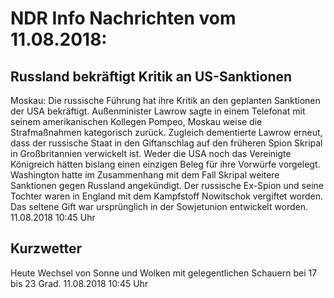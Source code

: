 # NDR Info Nachrichten vom 11.08.2018:


## Russland bekräftigt Kritik an US-Sanktionen
Moskau:	Die russische Führung hat ihre Kritik an den geplanten Sanktionen der USA bekräftigt. Außenminister Lawrow sagte in einem Telefonat mit seinem amerikanischen Kollegen Pompeo, Moskau weise die Strafmaßnahmen kategorisch zurück. Zugleich dementierte Lawrow erneut, dass der russische Staat in den Giftanschlag auf den früheren Spion Skripal in Großbritannien verwickelt ist. Weder die USA noch das Vereinigte Königreich hätten bislang einen einzigen Beleg für ihre Vorwürfe vorgelegt. Washington hatte im Zusammenhang mit dem Fall Skripal weitere Sanktionen gegen Russland angekündigt. Der russische Ex-Spion und seine Tochter waren in England mit dem Kampfstoff Nowitschok vergiftet worden. Das seltene Gift war ursprünglich in der Sowjetunion entwickelt worden. 11.08.2018 10:45 Uhr 

## Kurzwetter
Heute Wechsel von Sonne und Wolken mit gelegentlichen Schauern bei 17 bis 23 Grad. 11.08.2018 10:45 Uhr 
